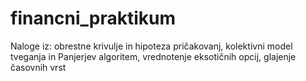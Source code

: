 # financni_praktikum
Naloge iz: obrestne krivulje in hipoteza pričakovanj, kolektivni model tveganja in Panjerjev algoritem, vrednotenje eksotičnih opcij, glajenje časovnih vrst 
